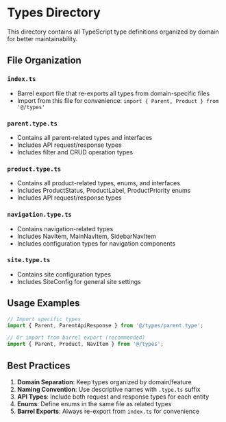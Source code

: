 # Types Directory

This directory contains all TypeScript type definitions organized by domain for better maintainability.

## File Organization

### `index.ts`
- Barrel export file that re-exports all types from domain-specific files
- Import from this file for convenience: `import { Parent, Product } from '@/types'`

### `parent.type.ts`
- Contains all parent-related types and interfaces
- Includes API request/response types
- Includes filter and CRUD operation types

### `product.type.ts`
- Contains all product-related types, enums, and interfaces
- Includes ProductStatus, ProductLabel, ProductPriority enums
- Includes API request/response types

### `navigation.type.ts`
- Contains navigation-related types
- Includes NavItem, MainNavItem, SidebarNavItem
- Includes configuration types for navigation components

### `site.type.ts`
- Contains site configuration types
- Includes SiteConfig for general site settings

## Usage Examples

```typescript
// Import specific types
import { Parent, ParentApiResponse } from '@/types/parent.type';

// Or import from barrel export (recommended)
import { Parent, Product, NavItem } from '@/types';
```

## Best Practices

1. **Domain Separation**: Keep types organized by domain/feature
2. **Naming Convention**: Use descriptive names with `.type.ts` suffix
3. **API Types**: Include both request and response types for each entity
4. **Enums**: Define enums in the same file as related types
5. **Barrel Exports**: Always re-export from `index.ts` for convenience
